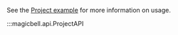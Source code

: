 See the [Project example](../examples/03%20-%20Projects.ipynb) for more information on usage.

:::magicbell.api.ProjectAPI
